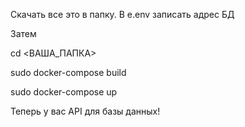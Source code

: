 Скачать все это в папку. В e.env записать адрес БД

Затем

cd <ВАША_ПАПКА>

sudo docker-compose build

sudo docker-compose up

Теперь у вас API для базы данных!
